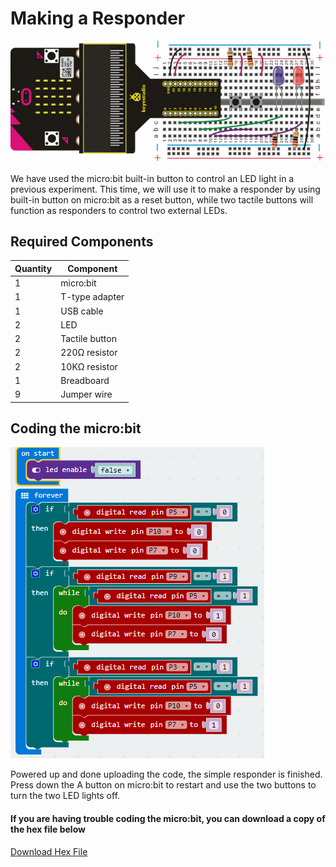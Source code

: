 # Making a Responder

![alt text](making-a-responder.png "Making a Responder")

We have used the micro:bit built-in button to control an LED light in a previous experiment. This time, we will use it to make a responder by using built-in button on micro:bit as a reset button, while two tactile buttons will function as responders to control two external LEDs.

## Required Components
Quantity | Component
--- | ---
1 | micro:bit
1 | T-type adapter
1 | USB cable
2 | LED
2 | Tactile button
2 | 220Ω resistor
2 | 10KΩ resistor
1 | Breadboard
9 | Jumper wire

## Coding the micro:bit
![alt text](making-a-responder-code.png "Making a Responder - Code Block")

Powered up and done uploading the code, the simple responder is finished. Press down the A button on micro:bit to restart and use the two buttons to turn the two LED lights off.
#### If you are having trouble coding the micro:bit, you can download a copy of the hex file below
[Download Hex File](https://github.com/Jaycar-Electronics/micro-bit-Starter-Kit/blob/master/Project%205%20-%20Making%20a%20Responder/Making-a-Responder.zip?raw=true)
